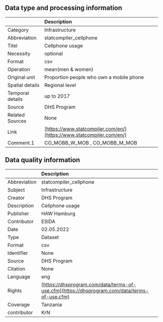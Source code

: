 ## Data type and processing information 

|                  | Description                                                          |
|:-----------------|:---------------------------------------------------------------------|
| Category         | Infrastructure                                                       |
| Abbreviation     | statcompiler_cellphone                                               |
| Titel            | Cellphone usage                                                      |
| Necessity        | optional                                                             |
| Format           | csv                                                                  |
| Operation        | mean(men & women)                                                    |
| Original unit    | Proportion people who own a mobile phone                             |
| Spatial details  | Regional level                                                       |
| Temporal details | up to 2017                                                           |
| Source           | DHS Program                                                          |
| Related Sources  | None                                                                 |
| Link             | [https://www.statcompiler.com/en/](https://www.statcompiler.com/en/) |
| Comment.1        | CO_MOBB_W_MOB , CO_MOBB_M_MOB                                        |

## Data quality information 

|              | Description                                                                                  |
|:-------------|:---------------------------------------------------------------------------------------------|
| Abbreviation | statcompiler_cellphone                                                                       |
| Subject      | Infrastructure                                                                               |
| Creator      | DHS Program                                                                                  |
| Description  | Cellphone usage                                                                              |
| Publisher    | HAW Hamburg                                                                                  |
| Contributor  | ESIDA                                                                                        |
| Date         | 02.05.2022                                                                                   |
| Type         | Dataset                                                                                      |
| Format       | csv                                                                                          |
| Identifier   | None                                                                                         |
| Source       | DHS Program                                                                                  |
| Citation     | None                                                                                         |
| Language     | eng                                                                                          |
| Rights       | [https://dhsprogram.com/data/terms-of-use.cfm](https://dhsprogram.com/data/terms-of-use.cfm) |
| Coverage     | Tanzania                                                                                     |
| contributor  | KrN                                                                                          |